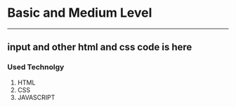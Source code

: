 # Basic and  Medium Level 
---------------------------
input and  other html and css code is here
---------------
### Used Technolgy 

1. HTML
2. CSS
3. JAVASCRIPT

